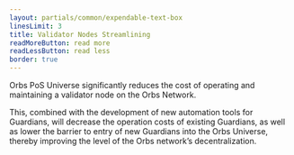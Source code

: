 ```yaml
---
layout: partials/common/expendable-text-box
linesLimit: 3
title: Validator Nodes Streamlining
readMoreButton: read more
readLessButton: read less
border: true
---
```


Orbs PoS Universe significantly reduces the cost of operating and maintaining a validator node on the Orbs Network.

This, combined with the development of new automation tools for Guardians, will decrease the operation costs of existing Guardians, as well as lower the barrier to entry of new Guardians into the Orbs Universe, thereby improving the level of the Orbs network’s decentralization.
